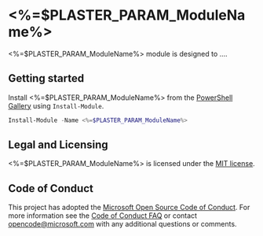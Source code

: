 # <%=$PLASTER_PARAM_ModuleName%>

<%=$PLASTER_PARAM_ModuleName%> module is designed to ....

## Getting started

Install <%=$PLASTER_PARAM_ModuleName%> from the [PowerShell Gallery](https://www.powershellgallery.com/) using `Install-Module`.

```powershell
Install-Module -Name <%=$PLASTER_PARAM_ModuleName%>
```

## Legal and Licensing

<%=$PLASTER_PARAM_ModuleName%> is licensed under the [MIT license](LICENSE.txt).

## Code of Conduct

This project has adopted the [Microsoft Open Source Code of Conduct](https://opensource.microsoft.com/codeofconduct/). For more information see the [Code of Conduct FAQ](https://opensource.microsoft.com/codeofconduct/faq/) or contact [opencode@microsoft.com](mailto:opencode@microsoft.com) with any additional questions or comments.